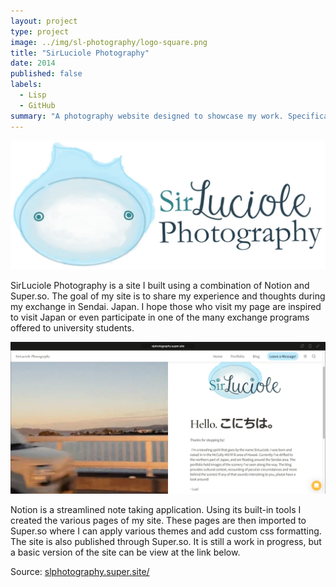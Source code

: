 ```yaml
---
layout: project
type: project
image: ../img/sl-photography/logo-square.png
title: "SirLuciole Photography"
date: 2014
published: false
labels:
  - Lisp
  - GitHub
summary: "A photography website designed to showcase my work. Specifically focused on my work in Japan."
---
```


<img class="img-fluid" src="../img/sl-photography/logo-Horizontal1.jpg">

SirLuciole Photography is a site I built using a combination of Notion and Super.so. The goal of my site is to share my experience and thoughts during my exchange in Sendai. Japan. I hope those who visit my page are inspired to visit Japan or even participate in one of the many exchange programs offered to university students.<br>

<img style="max-width: 100%;" src="../img/sl-photography/site-home.png">

Notion is a streamlined note taking application. Using its built-in tools I created the various pages of my site. These pages are then imported to Super.so where I can apply various themes and add custom css formatting. The site is also published through Super.so. It is still a work in progress, but a basic version of the site can be view at the link below.

Source: <a href="https://slphotography.super.site/">slphotography.super.site/</a>
